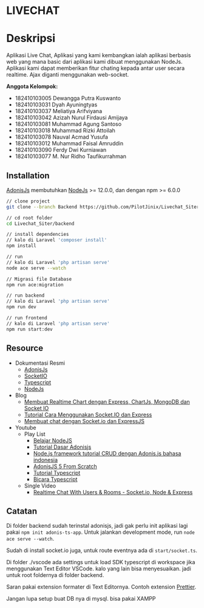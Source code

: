 # **LIVECHAT**

# Deskripsi

Aplikasi Live Chat, Aplikasi yang kami kembangkan ialah aplikasi berbasis web yang mana basic dari aplikasi kami dibuat menggunakan NodeJs. Aplikasi kami dapat memberikan fitur chating kepada antar user secara realtime. Ajax diganti menggunakan web-socket.

__Anggota Kelompok:__
* 182410103005  Dewangga Putra Kuswanto
* 182410103031	Dyah Ayuningtyas
* 182410103037	Meliatiya Arifviyana
* 182410103042	Azizah Nurul Firdausi Amijaya
* 182410103081	Muhammad Agung Santoso
* 182410103018	Muhammad Rizki Attoilah
* 182410103078	Nauval Acmad Yusufa
* 182410103012	Muhammad Faisal Amruddin
* 182410103090	Ferdy Dwi Kurniawan
* 182410103077	M. Nur Ridho Taufikurrahman


## **Installation**

[AdonisJs](https://preview.adonisjs.com/) membutuhkan [NodeJs](https://nodejs.org/en/) >= 12.0.0, dan dengan npm >= 6.0.0

```bash
// clone project
git clone --branch Backend https://github.com/PilotJinix/Livechat_Siter.git

// cd root folder
cd Livechat_Siter/backend

// install dependencies
// kalo di Laravel 'composer install'
npm install

// run
// kalo di Laravel 'php artisan serve'
node ace serve --watch

// Migrasi file Database
npm run ace:migration

// run backend
// kalo di Laravel 'php artisan serve'
npm run dev

// run frontend
// kalo di Laravel 'php artisan serve'
npm run start:dev
```



## **Resource**

- Dokumentasi Resmi
  - [AdonisJs](https://preview.adonisjs.com/guides/quick-start)
  - [SocketIO](https://socket.io/docs/v4)
  - [Typescript](https://www.typescriptlang.org/docs/)
  - [NodeJs](https://nodejs.org/en/docs/)
- Blog
  - [Membuat Realtime Chart dengan Express, ChartJs, MongoDB dan Socket IO](https://www.codepolitan.com/membuat-realtime-chart-dengan-express-chartjs-mongodb-dan-socket-io-57ce7902a5b95-5)
  - [Tutorial Cara Menggunakan Socket.IO dan Express](https://billnode.blogspot.com/2017/01/tutorial-cara-menggunakan-socket-io-dan-express-node-js.html)
  - [Membuat chat dengan Socket.io dan ExpressJS](https://sekolahkoding.com/forum/membuat-chat-dengan-socketio-dan-expressjs)
- Youtube
  - Play List
    - [Belajar NodeJS](https://www.youtube.com/playlist?list=PLFIM0718LjIW-XBdVOerYgKegBtD6rSfD)
    - [Tutorial Dasar Adonisjs](https://www.youtube.com/playlist?list=PL9At9z2rvOC_CkMnCV73E0qXK88l2rzIF)
    - [Node.js framework tutorial CRUD dengan Adonis.js bahasa indonesia](https://www.youtube.com/playlist?list=PLaPc1Bch98J2aFFn8SocnEcoUfL24OBVS)
    - [AdonisJS 5 From Scratch](https://www.youtube.com/playlist?list=PL9gT3zlT0C1Ngrii-NCPpuRvUO1mIGzwf)
    - [Tutorial Typescript](https://www.youtube.com/watch?v=CJ4cWe-jXBg&list=PLnQvfeVegcJbjCnML6FdusK-rl-oDRMXJ)
    - [Bicara Typescript](https://www.youtube.com/playlist?list=PLwvMCa_o2Latn_BAqFBMbj2IwlqgfgnG8)
  - Single Video
    - [Realtime Chat With Users & Rooms - Socket.io, Node & Express](https://www.youtube.com/watch?v=jD7FnbI76Hg)



## **Catatan**

Di folder backend sudah terinstal adonisjs, jadi gak perlu init aplikasi lagi pakai ```npm init adonis-ts-app```. Untuk jalankan development mode, run ```node ace serve --watch```.

Sudah di install socket.io juga, untuk route eventnya ada di ```start/socket.ts```.

Di folder ./vscode ada settings untuk load SDK typescript di workspace jika menggunakan Text Editor VSCode. kalo yang lain bisa menyesuaikan. jadi untuk root foldernya di folder backend.

Saran pakai extension formater di Text Editornya. Contoh extension [Prettier](https://prettier.io/).

Jangan lupa setup buat DB nya di mysql. bisa pakai XAMPP
